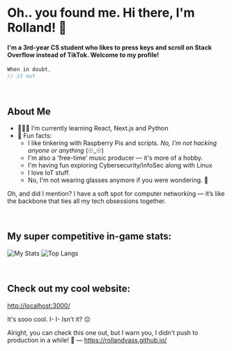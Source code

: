 # Oh.. you found me. Hi there, I'm Rolland! 👋
<h4>I'm a 3rd-year CS student who likes to press keys and scroll on Stack Overflow instead of TikTok. Welcome to my profile!</h4>

```java
When in doubt,
// it out
```

<br>

## About Me

- 👨🏻‍💻 I’m currently learning React, Next.js and Python
- 📌 Fun facts:
  - I like tinkering with Raspberry Pis and scripts. *No, I'm not hacking anyone or anything* (☉_☉)
  - I'm also a 'free-time' music producer — it's more of a hobby.
  - I'm having fun exploring Cybersecurity/InfoSec along with Linux
  - I love IoT stuff.
  - No, I'm not wearing glasses anymore if you were wondering. 🧐

Oh, and did I mention? I have a soft spot for computer networking — it’s like the backbone that ties all my tech obsessions together.

<br>

## My super competitive in-game stats:

![My Stats](https://github-readme-stats.vercel.app/api?username=rollandvass&show_icons=true&theme=radical)
![Top Langs](https://github-readme-stats.vercel.app/api/top-langs/?username=rollandvass&layout=compact&theme=radical)

<br>

## Check out my cool website:
[http://localhost:3000/](http://localhost:3000/)

It's sooo cool. I- I- Isn't it? 😔

Alright, you can check this one out, but I warn you, I didn't push to production in a while! 🚧 — https://rollandvass.github.io/

<br>
